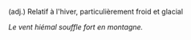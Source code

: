 (adj.) Relatif à l'hiver, particulièrement froid et glacial

*Le vent hiémal souffle fort en montagne.*